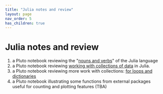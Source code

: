 ```yaml
---
title: "Julia notes and review"
layout: page
nav_order: 5
has_children: true
---
```


# Julia notes and review

1. a Pluto notebook reviewing the "[nouns and verbs](./julia-nouns-verbs.html)" of the Julia language
2. a Pluto notebook reviewing [working with collections of data](./julia-collections-of-data.html) in Julia.
3. a Pluto notebook reviewing more work with collections: [for loops and dictionaries](./julia-loops-dictionaries.html)
4. a Pluto notebook illustrating some functions from external packages useful for counting and plotting features (TBA)